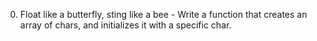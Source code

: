 0. Float like a butterfly, sting like a bee - Write a function that creates an array of chars, and initializes it with a specific char.
